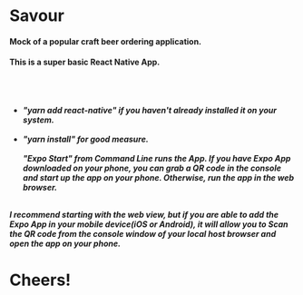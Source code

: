 <h1>Savour</h1>
<h4>Mock of a popular craft beer ordering application.</h4> 
<h4>This is a super basic React Native App.<h4>
 <h5>
 <div>
<br>
<ul>
<br>
<li>
"yarn add react-native"  if you haven't already installed it on your system. 
</li>
<br>
<li>
"yarn install" for good measure. 
<br>
<br>
"Expo Start" from Command Line runs the App.  If you have Expo App downloaded on your phone, you can grab a QR code in the console and start up the app on your phone.  Otherwise, run the app in the web browser.  
</ul>
</div>   
<br>
  <span>
I recommend starting with the web view, but if you are able to add the Expo App in your mobile device(iOS or Android), it will allow you to Scan the QR code from the console window of your local host browser and open the app on your phone. 
  </span>
<br>
 </h5>
<h1>Cheers!</h1>  
